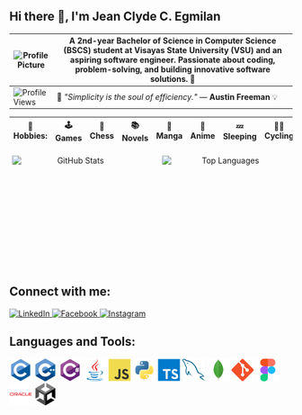 ## Hi there 👋, I'm Jean Clyde C. Egmilan

| ![Profile Picture](https://th.bing.com/th/id/R.ebc7a6ebf7bd75335ba384373e146331?rik=EbsrfG%2bzJUt4hg&riu=http%3a%2f%2fmedia.giphy.com%2fmedia%2f5kq0GCjHA8Rwc%2fgiphy.gif&ehk=VbkWsghkOxC%2bAtj4v7uv7XX3e2MIu0fatQBic0fxHQQ%3d&risl=&pid=ImgRaw&r=0) | A **2nd-year Bachelor of Science in Computer Science (BSCS) student at Visayas State University (VSU)** and an **aspiring software engineer**. Passionate about coding, problem-solving, and building innovative software solutions. 🚀  |
|---|---|
|![Profile Views](https://komarev.com/ghpvc/?username=ClydeZzz16&color=blue&style=flat-square) | 🌱 *"Simplicity is the soul of efficiency."* — **Austin Freeman** 💡 |

| 🎉 **Hobbies:** | 🕹️ Games | 🧩 Chess | 📚 Novels | 📖 Manga | 🎥 Anime | 💤 Sleeping | 🚴‍♂️ Cycling | 🏃‍♂️ Jogging |
|---|---|---|---|---|---|---|---|---|

<div align="center" style="display: flex; justify-content: center; gap: 40px; margin-top: 20px;">

  <img src="https://github-readme-stats.vercel.app/api?username=ClydeZzz16&show_icons=true&theme=radical" alt="GitHub Stats" width="45%" height="200px"/>

  <img src="https://github-readme-stats.vercel.app/api/top-langs/?username=ClydeZzz16&layout=compact&theme=radical" alt="Top Languages" width="45%" height="200px"/>

</div>

## Connect with me:
<p align="left">
    <a href="https://www.linkedin.com/in/jean-clyde-egmilan-a50205350/" target="_blank">
        <img src="https://cdn.jsdelivr.net/gh/devicons/devicon/icons/linkedin/linkedin-original.svg" alt="LinkedIn" width="40" height="40"/>
    </a>
    <a href="https://www.facebook.com/clyde.egmilan" target="_blank">
        <img src="https://upload.wikimedia.org/wikipedia/commons/5/51/Facebook_f_logo_%282019%29.svg" alt="Facebook" width="40" height="40"/>
    </a>
    <a href="https://www.instagram.com/clydeegmilan/" target="_blank">
        <img src="https://upload.wikimedia.org/wikipedia/commons/a/a5/Instagram_icon.png" alt="Instagram" width="40" height="40"/>
    </a>
</p>

## Languages and Tools:
<p align="left">
    <img src="https://raw.githubusercontent.com/devicons/devicon/master/icons/c/c-original.svg" alt="C" width="40" height="40"/>
    <img src="https://raw.githubusercontent.com/devicons/devicon/master/icons/cplusplus/cplusplus-original.svg" alt="C++" width="40" height="40"/>
    <img src="https://raw.githubusercontent.com/devicons/devicon/master/icons/csharp/csharp-original.svg" alt="C#" width="40" height="40"/>
    <img src="https://raw.githubusercontent.com/devicons/devicon/master/icons/java/java-original.svg" alt="Java" width="40" height="40"/>
    <img src="https://raw.githubusercontent.com/devicons/devicon/master/icons/javascript/javascript-original.svg" alt="JavaScript" width="40" height="40"/>
    <img src="https://raw.githubusercontent.com/devicons/devicon/master/icons/python/python-original.svg" alt="Python" width="40" height="40"/>
    <img src="https://raw.githubusercontent.com/devicons/devicon/master/icons/typescript/typescript-original.svg" alt="TypeScript" width="40" height="40"/>
    <img src="https://raw.githubusercontent.com/devicons/devicon/master/icons/mysql/mysql-original.svg" alt="MySQL" width="40" height="40"/>
    <img src="https://raw.githubusercontent.com/devicons/devicon/master/icons/mongodb/mongodb-original.svg" alt="MongoDB" width="40" height="40"/>
    <img src="https://raw.githubusercontent.com/devicons/devicon/master/icons/git/git-original.svg" alt="Git" width="40" height="40"/>
    <img src="https://raw.githubusercontent.com/devicons/devicon/master/icons/figma/figma-original.svg" alt="Figma" width="40" height="40"/>
    <img src="https://raw.githubusercontent.com/devicons/devicon/master/icons/oracle/oracle-original.svg" alt="Oracle" width="40" height="40"/>
    <img src="https://raw.githubusercontent.com/devicons/devicon/master/icons/unity/unity-original.svg" alt="Unity" width="40" height="40"/>
</p>





